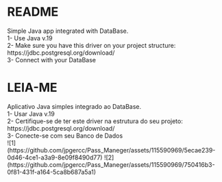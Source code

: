 <h1>README</h1>
Simple Java app integrated with DataBase. <br>
1- Use Java v.19 <br>
2- Make sure you have this driver on your project structure: https://jdbc.postgresql.org/download/  <br>
3- Connect with your DataBase
<br>
<h1>LEIA-ME</h1>
Aplicativo Java simples integrado ao DataBase. <br>
1- Usar Java v.19 <br>
2- Certifique-se de ter este driver na estrutura do seu projeto: https://jdbc.postgresql.org/download/ <br>
3- Conecte-se com seu Banco de Dados
<br>
![1](https://github.com/jpgercc/Pass_Maneger/assets/115590969/5ecae239-0d46-4ce1-a3a9-8e09f8490d77)
![2](https://github.com/jpgercc/Pass_Maneger/assets/115590969/750416b3-0f81-431f-a164-5ca8b687a5a1)
